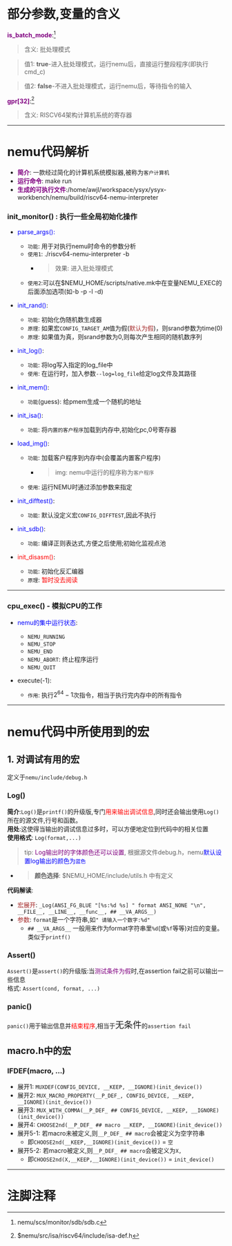 # 部分参数,变量的含义
**<font color=purple>is_batch_mode</font>**:[^1]  
> 含义: 批处理模式  

> 值1: **true**-进入批处理模式，运行nemu后，直接运行整段程序(即执行cmd_c)  

> 值2: **false**-不进入批处理模式，运行nemu后，等待指令的输入  

**<font color=purple>gpr[32]</font>**:[^2]  
> 含义: RISCV64架构计算机系统的寄存器  

---
# nemu代码解析
- **<font color=purple>简介</font>**: 一款经过简化的计算机系统模拟器,被称为`客户计算机`  
- **<font color=purple>运行命令</font>**: make run  
- **<font color=purple>生成的可执行文件</font>**:/home/awjl/workspace/ysyx/ysyx-workbench/nemu/build/riscv64-nemu-interpreter  
### init_monitor() : 执行一些全局初始化操作
- <font color=blue> parse_args():</font>   
   - `功能`: 用于对执行nemu时命令的参数分析
   - `使用1`: ./riscv64-nemu-interpreter -b  
      - > 效果: 进入批处理模式  
   - `使用2`:可以在\$NEMU_HOME/scripts/native.mk中在变量NEMU_EXEC的后面添加选项(如-b -p -l -d)  

- <font color=blue>init_rand()</font>:   
   - `功能`: 初始化伪随机数生成器  
   - `原理`: 如果宏`CONFIG_TARGET_AM`值为假(<font color=brown>默认为假</font>)，则srand参数为time(0)  
   - `原理`: 如果值为真，则srand参数为0,则每次产生相同的随机数序列  

- <font color=blue>init_log()</font>:   
   - `功能`: 将log写入指定的log_file中  
   - `使用`: 在运行时，加入参数`--log=log_file`给定log文件及其路径  

- <font color=blue>init_mem()</font>:   
   - `功能`(guess): 给pmem生成一个随机的地址  


- <font color=blue>init_isa()</font>:   
   - `功能`: 将`内置的客户程序`加载到内存中,初始化pc,0号寄存器  

- <font color=blue>load_img()</font>:   
   - `功能`: 加载客户程序到内存中(会覆盖内置客户程序)  
      - > img: nemu中运行的程序称为`客户程序`  
   - `使用`: 运行NEMU时通过添加参数来指定  

- <font color=blue>init_difftest()</font>:   
   - `功能`: 默认没定义宏`CONFIG_DIFFTEST`,因此不执行  

- <font color=blue>init_sdb()</font>:   
   - `功能`: 编译正则表达式,方便之后使用;初始化监视点池  

- <font color=red>init_disasm()</font>:   
   - `功能`: 初始化反汇编器  
   - `原理`: <font color=red>暂时没去阅读</font>  

---
### cpu_exec() - 模拟CPU的工作
- <font color=blue>nemu的集中运行状态</font>:   
   - `NEMU_RUNNING`  
   - `NEMU_STOP`  
   - `NEMU_END`  
   - `NEMU_ABORT`: 终止程序运行  
   - `NEMU_QUIT`  

- execute(-1):
   - `作用`: 执行$2^64-1$次指令，相当于执行完内存中的所有指令  



---

# nemu代码中所使用到的宏

## 1. 对调试有用的宏
定义于`nemu/include/debug.h`  

### Log()
**简介**:`Log()`是`printf()`的升级版,专门<font color=red>用来输出调试信息</font>,同时还会输出使用`Log()`所在的源文件,行号和函数。  
**用处**:这使得当输出的调试信息过多时，可以方便地定位到代码中的相关位置  
**使用格式**: `Log(format,...)`

> tip: <font color=purple>Log输出时的字体颜色还可以设置</font>, 根据源文件debug.h，nemu<font color=blue>默认设置log输出的颜色为`蓝色`</font>  
- > **颜色选择**: \$NEMU_HOME/include/utils.h 中有定义  

**代码解读**:   
   - <font color=brown>宏展开</font>: `_Log(ANSI_FG_BLUE "[%s:%d %s] " format ANSI_NONE "\n", __FILE__, __LINE__, __func__, ## __VA_ARGS__)`  
   - <font color=brown>参数</font>: `format`是一个字符串,如`" 请输入一个数字:%d"`  
      - `## __VA_ARGS__` 一般用来作为format字符串里`%d`(或`%f`等等)对应的变量。类似于`printf()`  



### Assert()
`Assert()`是`assert()`的升级版:当<font color=purple>测试条件为假</font>时,在assertion fail之前可以输出一些信息  
格式: `Assert(cond, format, ...)`

### panic()
`panic()`用于输出信息并<font color=red>结束程序</font>,相当于<font size=5>`无条件`</font>的`assertion fail`  

## macro.h中的宏
### IFDEF(macro, ...)
- 展开1: `MUXDEF(CONFIG_DEVICE, __KEEP, __IGNORE)(init_device())`
- 展开2: `MUX_MACRO_PROPERTY(__P_DEF_, CONFIG_DEVICE, __KEEP, __IGNORE)(init_device())`  
- 展开3: `MUX_WITH_COMMA(__P_DEF_ ## CONFIG_DEVICE, __KEEP, __IGNORE)(init_device())`  
- 展开4: `CHOOSE2nd(__P_DEF_ ## macro __KEEP, __IGNORE)(init_device())`  
- 展开5-1: 若macro未被定义,则`__P_DEF_ ## macro`会被定义为空字符串
   - 即`CHOOSE2nd(__KEEP,__IGNORE)(init_device())` = `空`  
- 展开5-2: 若macro被定义,则`__P_DEF_ ## macro`会被定义为`X, ` 
   - 即`CHOOSE2nd(X,__KEEP,__IGNORE)(init_device())` = `init_device()`  

---

# 注脚注释
[^1]: nemu/scs/monitor/sdb/sdb.c
[^2]: \$nemu/src/isa/riscv64/include/isa-def.h

